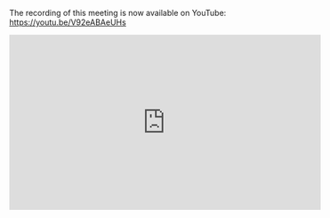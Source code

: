 The recording of this meeting is now available on YouTube: https://youtu.be/V92eABAeUHs

<iframe width="560" height="315" src="https://www.youtube.com/embed/V92eABAeUHs" frameborder="0" allowfullscreen></iframe>
